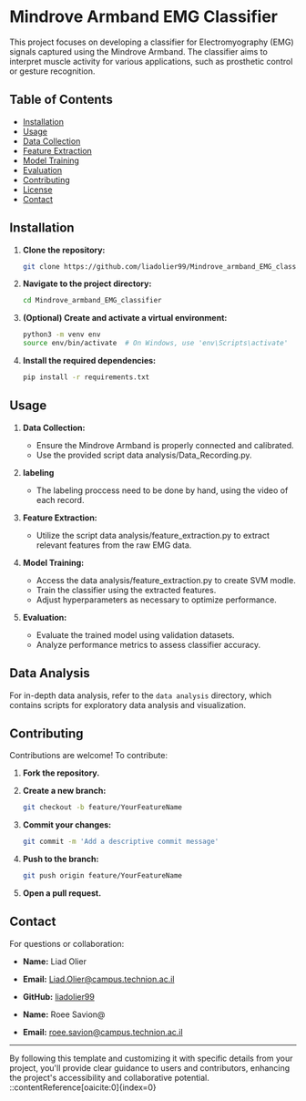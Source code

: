 # Mindrove Armband EMG Classifier

This project focuses on developing a classifier for Electromyography (EMG) signals captured using the Mindrove Armband. The classifier aims to interpret muscle activity for various applications, such as prosthetic control or gesture recognition.

## Table of Contents

- [Installation](#installation)
- [Usage](#usage)
- [Data Collection](#data-collection)
- [Feature Extraction](#feature-extraction)
- [Model Training](#model-training)
- [Evaluation](#evaluation)
- [Contributing](#contributing)
- [License](#license)
- [Contact](#contact)

## Installation

1. **Clone the repository:**

    ```bash
    git clone https://github.com/liadolier99/Mindrove_armband_EMG_classifier.git
    ```

2. **Navigate to the project directory:**

    ```bash
    cd Mindrove_armband_EMG_classifier
    ```

3. **(Optional) Create and activate a virtual environment:**

    ```bash
    python3 -m venv env
    source env/bin/activate  # On Windows, use 'env\Scripts\activate'
    ```

4. **Install the required dependencies:**

    ```bash
    pip install -r requirements.txt
    ```

## Usage

1. **Data Collection:**

    - Ensure the Mindrove Armband is properly connected and calibrated.
    - Use the provided script data analysis/Data_Recording.py.
2. **labeling**

   - The labeling proccess need to be done by hand, using the video of each record.
     
3. **Feature Extraction:**

    - Utilize the script data analysis/feature_extraction.py to extract relevant features from the raw EMG data.

4. **Model Training:**

    - Access the data analysis/feature_extraction.py to create SVM modle.
    - Train the classifier using the extracted features.
    - Adjust hyperparameters as necessary to optimize performance.

4. **Evaluation:**

    - Evaluate the trained model using validation datasets.
    - Analyze performance metrics to assess classifier accuracy.

## Data Analysis

For in-depth data analysis, refer to the `data analysis` directory, which contains scripts  for exploratory data analysis and visualization.

## Contributing

Contributions are welcome! To contribute:

1. **Fork the repository.**
2. **Create a new branch:**

    ```bash
    git checkout -b feature/YourFeatureName
    ```

3. **Commit your changes:**

    ```bash
    git commit -m 'Add a descriptive commit message'
    ```

4. **Push to the branch:**

    ```bash
    git push origin feature/YourFeatureName
    ```

5. **Open a pull request.**


## Contact

For questions or collaboration:

- **Name:** Liad Olier
- **Email:** [Liad.Olier@campus.technion.ac.il](mailto:your.email@example.com)
- **GitHub:** [liadolier99](https://github.com/liadolier99)

- **Name:** Roee Savion@
- **Email:** [roee.savion@campus.technion.ac.il](mailto:your.email@example.com)

---

By following this template and customizing it with specific details from your project, you'll provide clear guidance to users and contributors, enhancing the project's accessibility and collaborative potential.
::contentReference[oaicite:0]{index=0}
 

